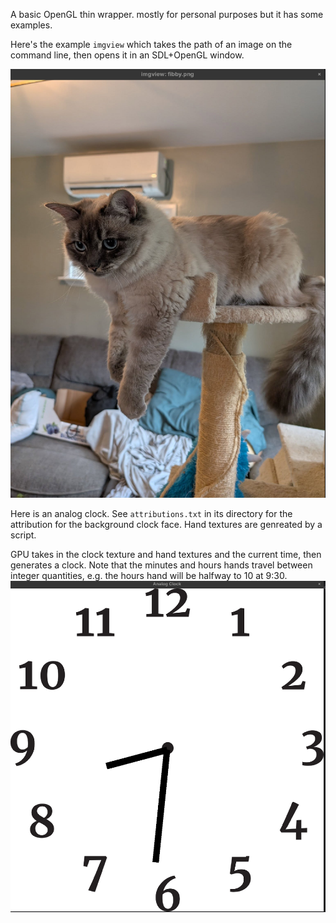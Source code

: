 A basic OpenGL thin wrapper. mostly for personal purposes but it has some examples.

Here's the example `imgview` which takes the path of an image on the command line,
then opens it in an SDL+OpenGL window.

![Screenshot of imgview showing a cat](screenshots/imgview.png)

Here is an analog clock. See `attributions.txt` in its directory for the attribution for the background
clock face. Hand textures are genreated by a script.

GPU takes in the clock texture and hand textures and the current time, then generates a clock. Note
that the minutes and hours hands travel between integer quantities, e.g. the hours hand will be halfway
to 10 at 9:30.
![Screenshot of an app displaying an analogclock](screenshots/analogclock.png)
